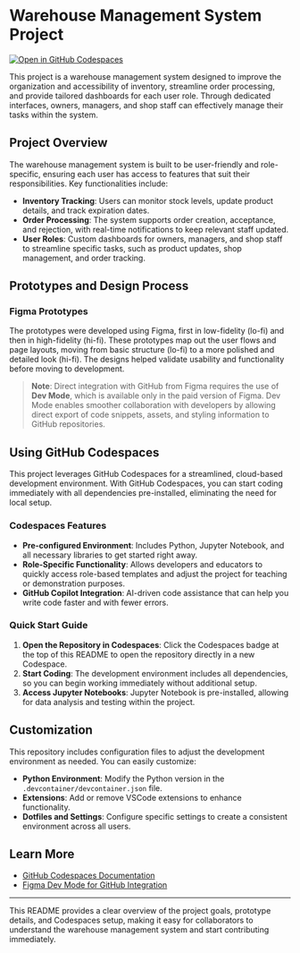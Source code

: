 # Warehouse Management System Project

[![Open in GitHub Codespaces](https://github.com/codespaces/badge.svg)](https://github.com/codespaces/new?hide_repo_select=true&ref=main&repo=526669888)

This project is a warehouse management system designed to improve the organization and accessibility of inventory, streamline order processing, and provide tailored dashboards for each user role. Through dedicated interfaces, owners, managers, and shop staff can effectively manage their tasks within the system.

## Project Overview

The warehouse management system is built to be user-friendly and role-specific, ensuring each user has access to features that suit their responsibilities. Key functionalities include:

- **Inventory Tracking**: Users can monitor stock levels, update product details, and track expiration dates.
- **Order Processing**: The system supports order creation, acceptance, and rejection, with real-time notifications to keep relevant staff updated.
- **User Roles**: Custom dashboards for owners, managers, and shop staff to streamline specific tasks, such as product updates, shop management, and order tracking.

## Prototypes and Design Process

### Figma Prototypes
The prototypes were developed using Figma, first in low-fidelity (lo-fi) and then in high-fidelity (hi-fi). These prototypes map out the user flows and page layouts, moving from basic structure (lo-fi) to a more polished and detailed look (hi-fi). The designs helped validate usability and functionality before moving to development.

> **Note**: Direct integration with GitHub from Figma requires the use of **Dev Mode**, which is available only in the paid version of Figma. Dev Mode enables smoother collaboration with developers by allowing direct export of code snippets, assets, and styling information to GitHub repositories.

## Using GitHub Codespaces

This project leverages GitHub Codespaces for a streamlined, cloud-based development environment. With GitHub Codespaces, you can start coding immediately with all dependencies pre-installed, eliminating the need for local setup.

### Codespaces Features

- **Pre-configured Environment**: Includes Python, Jupyter Notebook, and all necessary libraries to get started right away.
- **Role-Specific Functionality**: Allows developers and educators to quickly access role-based templates and adjust the project for teaching or demonstration purposes.
- **GitHub Copilot Integration**: AI-driven code assistance that can help you write code faster and with fewer errors.

### Quick Start Guide

1. **Open the Repository in Codespaces**: Click the Codespaces badge at the top of this README to open the repository directly in a new Codespace.
2. **Start Coding**: The development environment includes all dependencies, so you can begin working immediately without additional setup.
3. **Access Jupyter Notebooks**: Jupyter Notebook is pre-installed, allowing for data analysis and testing within the project.

## Customization

This repository includes configuration files to adjust the development environment as needed. You can easily customize:

- **Python Environment**: Modify the Python version in the `.devcontainer/devcontainer.json` file.
- **Extensions**: Add or remove VSCode extensions to enhance functionality.
- **Dotfiles and Settings**: Configure specific settings to create a consistent environment across all users.

## Learn More

- [GitHub Codespaces Documentation](https://docs.github.com/en/codespaces)
- [Figma Dev Mode for GitHub Integration](https://help.figma.com/hc/en-us/articles/4404166702231-Using-Dev-Mode-with-Figma-)

---

This README provides a clear overview of the project goals, prototype details, and Codespaces setup, making it easy for collaborators to understand the warehouse management system and start contributing immediately.

